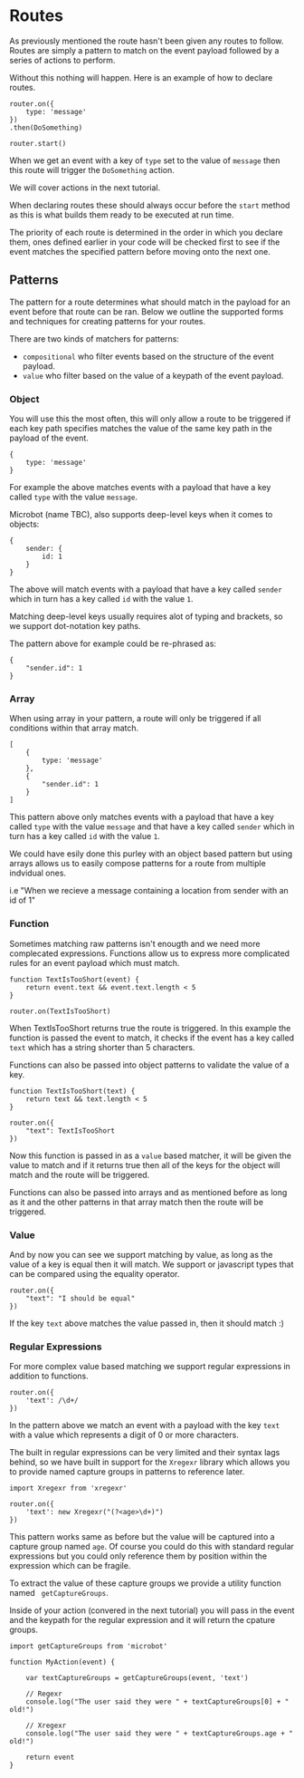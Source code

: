 # Routes

As previously mentioned the route hasn't been given any routes to follow. Routes are simply a pattern to match on the event payload followed by a series of actions to perform.

Without this nothing will happen. Here is an example of how to declare routes.

```
router.on({
    type: 'message'
})
.then(DoSomething)

router.start()
```

When we get an event with a key of `type` set to the value of `message` then this
route will trigger the `DoSomething` action.

We will cover actions in the next tutorial.

When declaring routes these should always occur before the `start` method as
this is what builds them ready to be executed at run time.

The priority of each route is determined in the order in which you declare them, ones
defined earlier in your code will be checked first to see if the event matches the
specified pattern before moving onto the next one.

## Patterns

The pattern for a route determines what should match in the payload for an event before
that route can be ran. Below we outline the supported forms and techniques for creating
patterns for your routes.

There are two kinds of matchers for patterns:

- `compositional` who filter events based on the structure of the event payload.
- `value` who filter based on the value of a keypath of the event payload.

### Object

You will use this the most often, this will only allow a route to be
triggered if each key path specifies matches the value of the same key
path in the payload of the event.

```
{
    type: 'message'
}
```

For example the above matches events with a payload that have a key called `type`
with the value `message`.

Microbot (name TBC), also supports deep-level keys when it comes to objects:

```
{
    sender: {
        id: 1
    }
}
```

The above will match events with a payload that have a key called `sender`
which in turn has a key called `id` with the value `1`.

Matching deep-level keys usually requires alot of typing and brackets,
so we support dot-notation key paths.

The pattern above for example could be re-phrased as:

```
{
    "sender.id": 1
}
```

### Array

When using array in your pattern, a route will only be triggered if all
conditions within that array match.

```
[
    {
        type: 'message'
    },
    {
        "sender.id": 1
    }
]
```

This pattern above only matches events with a payload that have a key called `type`
with the value `message` and that have a key called `sender` which in turn has a key called `id` with the value `1`.

We could have esily done this purley with an object based pattern but using arrays
allows us to easily compose patterns for a route from multiple indvidual ones.

i.e "When we recieve a message containing a location from sender with an id of 1"

### Function

Sometimes matching raw patterns isn't enougth and we need more complecated expressions.
Functions allow us to express more complicated rules for an event payload which must match.

```
function TextIsTooShort(event) {
    return event.text && event.text.length < 5
}

router.on(TextIsTooShort)
```

When TextIsTooShort returns true the route is triggered. In this example the function
is passed the event to match, it checks if the event has a key called `text` which has
a string shorter than 5 characters.

Functions can also be passed into object patterns to validate the value of a key.

```
function TextIsTooShort(text) {
    return text && text.length < 5
}

router.on({
    "text": TextIsTooShort
})
```

Now this function is passed in as a `value` based matcher, it will be given the
value to match and if it returns true then all of the keys for the object 
will match and the route will be triggered.

Functions can also be passed into arrays and as mentioned before as long as it
and the other patterns in that array match then the route will be triggered.

### Value

And by now you can see we support matching by value, as long as the value
of a key is equal then it will match. We support or javascript types
that can be compared using the equality operator.

```
router.on({
    "text": "I should be equal"
})
```

If the key `text` above matches the value passed in, then it should match :)

### Regular Expressions

For more complex value based matching we support regular expressions in addition
to functions.

```
router.on({
    'text': /\d+/
})
```

In the pattern above we match an event with a payload with the key `text` with a value
which represents a digit of 0 or more characters.

The built in regular expressions can be very limited and their syntax lags behind, so
we have built in support for the `Xregexr` library which allows you to provide named
capture groups in patterns to reference later.

```
import Xregexr from 'xregexr'

router.on({
    'text': new Xregexr("(?<age>\d+)")
})
```

This pattern works same as before but the value will be captured into a capture group
named `age`. Of course you could do this with standard regular expressions but you
could only reference them by position within the expression which can be fragile.

To extract the value of these capture groups we provide a utility function named
` getCaptureGroups`.

Inside of your action (convered in the next tutorial) you will pass in the event and the keypath for the regular
expression and it will return the cpature groups.

```
import getCaptureGroups from 'microbot'

function MyAction(event) {

    var textCaptureGroups = getCaptureGroups(event, 'text')

    // Regexr
    console.log("The user said they were " + textCaptureGroups[0] + " old!")

    // Xregexr
    console.log("The user said they were " + textCaptureGroups.age + " old!")

    return event
}
```

